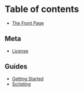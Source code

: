 # Table of contents

* [The Front Page](README.md)

## Meta

* [License](meta/license.md)

## Guides

* [Getting Started](guides/getting-started.md)
* [Scripting](guides/scripting.md)

